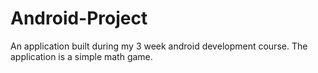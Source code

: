 # Android-Project
An application built during my 3 week android development course. The application is a simple math game.
